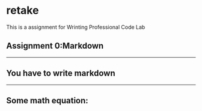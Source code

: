 # retake
This is a assignment for Wrinting Professional Code Lab
## Assignment 0:Markdown  
---
## You have to write markdown 
---  
## Some math equation:
